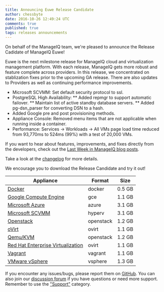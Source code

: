 ```yaml
---
title: Announcing Euwe Release Candidate
author: chessbyte
date: 2016-10-26 12:49:24 UTC
comments: true
published: true
tags: releases announcements
---
```


On behalf of the ManageIQ team, we're pleased to announce the Release Cadidate of ManageIQ Euwe!

Euwe is the next milestone release for ManageIQ cloud and virtualization management platform. With each release, ManageIQ gets more robust and feature complete across providers. In this release, we concentrated on stablization fixes prior to the upcoming GA release. There are also updates to Providers as well as continuing performance improvements.

* Microsoft SCVMM: Set default security protocol to ssl.
* PostgreSQL High Availability:
** Added repmgr to support automatic failover.
** Maintain list of active standby database servers.
** Added pg-dsn_parser for converting DSN to a hash.
* Added Google pre and post provisioning methods.
* Appliance Console: Removed menu items that are not applicable when running inside a container.
* Performance: Services -> Workloads -> All VMs page load time reduced from 93,770ms to 524ms (99%) with a test of 20,000 VMs.

If you want to hear about features, improvements, and fixes directly from the developers, check out the [Last Week in ManageIQ blog posts](http://manageiq.org/blog/tags/LWIMIQ/).

Take a look at the [changelog](https://github.com/ManageIQ/manageiq/blob/euwe/CHANGELOG.md/) for more details.

We encourage you to download the Release Candidate and try it out!


| Appliance | Format | Size |
| --------- | ------ | ---- |
| [Docker](https://hub.docker.com/r/manageiq/manageiq/) | docker | 0.5 GB |
| [Google Compute Engine](http://releases.manageiq.org/manageiq-gce-euwe-1-beta1.3.gz) | gce | 1.1 GB |
| [Microsoft Azure](http://releases.manageiq.org/manageiq-azure-euwe-1-beta1.3.vhd) | azure | 3.1 GB |
| [Microsoft SCVMM](http://releases.manageiq.org/manageiq-hyperv-euwe-1-beta1.3.vhd) | hyperv | 3.1 GB |
| [Openstack](http://releases.manageiq.org/manageiq-openstack-euwe-1-beta1.3.qc2) | openstack | 1.2 GB |
| [oVirt](http://releases.manageiq.org/manageiq-ovirt-euwe-1-beta1.3.ova) | ovirt | 1.1 GB |
| [Qemu/KVM](http://releases.manageiq.org/manageiq-openstack-euwe-1-beta1.3.qc2) | openstack | 1.2 GB |
| [Red Hat Enterprise Virtualization](http://releases.manageiq.org/manageiq-ovirt-euwe-1-beta1.3.ova) | ovirt | 1.1 GB |
| [Vagrant](https://atlas.hashicorp.com/manageiq/euwe) | vagrant | 1.1 GB |
| [VMware vSphere](http://releases.manageiq.org/manageiq-vsphere-euwe-1-beta1.3.ova) | vsphere | 1.3 GB |


If you encounter any issues/bugs, please report them on [GitHub](https://github.com/ManageIQ/manageiq/issues). You can also join our [discussion forum](http://talk.manageiq.org/) if you have questions or need more support. Remember to use the ["Support"](http://talk.manageiq.org/c/support) category.
